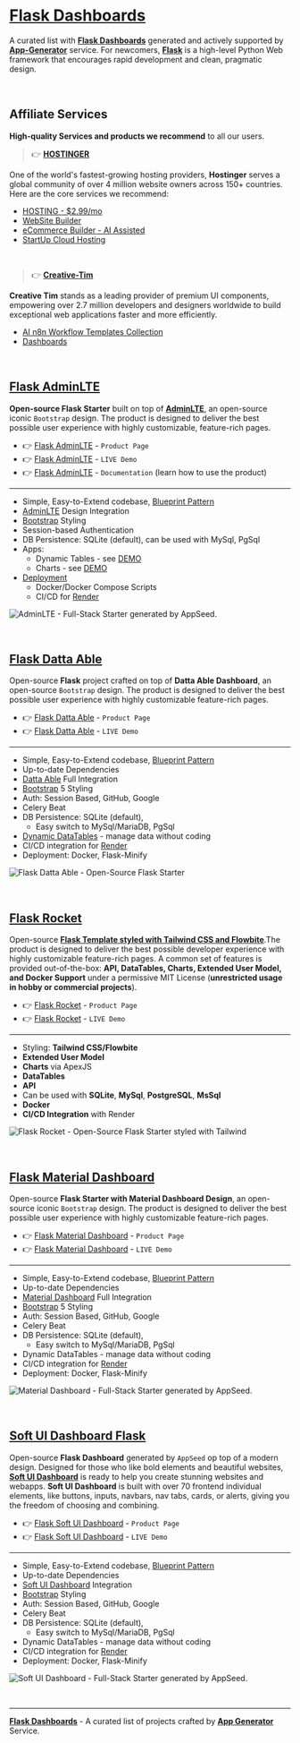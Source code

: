 # [Flask Dashboards](https://app-generator.dev/admin-dashboards/flask/)

A curated list with **[Flask Dashboards](https://app-generator.dev/admin-dashboards/flask/)** generated and actively supported by **[App-Generator](https://app-generator.dev/)** service. For newcomers, **[Flask](https://app-generator.dev/docs/technologies/flask/index.html)** is a high-level Python Web framework that encourages rapid development and clean, pragmatic design. 

<br />

## Affiliate Services

**High-quality Services and products we recommend** to all our users.

> 👉 **[HOSTINGER](https://www.hostg.xyz/aff_c?offer_id=6&aff_id=207452)**

One of the world's fastest-growing hosting providers, **Hostinger** serves a global community of over 4 million website owners across 150+ countries. 
Here are the core services we recommend: 

- [HOSTING - $2.99/mo](https://www.hostg.xyz/aff_c?offer_id=6&aff_id=207452)
- [WebSite Builder](https://www.hostg.xyz/aff_c?offer_id=6&aff_id=207452&url_id=2949)
- [eCommerce Builder - AI Assisted](https://www.hostg.xyz/aff_c?offer_id=6&aff_id=207452&url_id=4140)
- [StartUp Cloud Hosting](https://www.hostg.xyz/aff_c?offer_id=6&aff_id=207452&url_id=17) 

<br />

> 👉 **[Creative-Tim](https://www.creative-tim.com/?AFFILIATE=128200)**

**Creative Tim** stands as a leading provider of premium UI components, empowering over 2.7 million developers and designers worldwide to build exceptional web applications faster and more efficiently.

- [AI n8n Workflow Templates Collection](https://www.creative-tim.com/product/n8n-workflow-templates-collection?AFFILIATE=128200)
- [Dashboards](https://www.creative-tim.com/bootstrap-themes/admin-dashboard?AFFILIATE=128200)

<br />

## [Flask AdminLTE](https://app-generator.dev/product/adminlte/flask/)

**Open-source Flask Starter** built on top of **[AdminLTE](https://app-generator.dev/product/adminlte/)**, an open-source iconic `Bootstrap` design.
The product is designed to deliver the best possible user experience with highly customizable, feature-rich pages. 

- 👉 [Flask AdminLTE](https://app-generator.dev/product/adminlte/flask/) - `Product Page`
- 👉 [Flask AdminLTE](https://flask-adminlte-demo.onrender.com/) - `LIVE Demo` 
- 👉 [Flask AdminLTE](https://app-generator.dev/docs/products/flask/adminlte/index.html) - `Documentation` (learn how to use the product) 

---

- Simple, Easy-to-Extend codebase, [Blueprint Pattern](https://app-generator.dev/blog/flask-blueprints-a-developers-guide/)
- [AdminLTE](https://app-generator.dev/product/adminlte/) Design Integration 
- [Bootstrap](https://app-generator.dev/docs/templates/bootstrap/index.html) Styling
- Session-based Authentication
- DB Persistence: SQLite (default), can be used with MySql, PgSql
- Apps:
  - Dynamic Tables - see [DEMO](https://flask-adminlte-demo.onrender.com/dynamic-dt/products)
  - Charts - see [DEMO](https://flask-adminlte-demo.onrender.com/charts)
- [Deployment](https://app-generator.dev/docs/deployment.html)
  - Docker/Docker Compose Scripts 
  - CI/CD for [Render](https://app-generator.dev/docs/deployment/render/index.html)

![AdminLTE - Full-Stack Starter generated by AppSeed.](https://user-images.githubusercontent.com/51070104/168842202-9b80a957-a375-4e6d-8247-2cc459267a86.png)
 
<br />

## [Flask Datta Able](https://app-generator.dev/product/datta-able/flask/)

Open-source **Flask** project crafted on top of **Datta Able Dashboard**, an open-source `Bootstrap` design.
The product is designed to deliver the best possible user experience with highly customizable feature-rich pages. 

- 👉 [Flask Datta Able](https://app-generator.dev/product/datta-able/flask/) - `Product Page`
- 👉 [Flask Datta Able](https://flask-datta-demo.onrender.com) - `LIVE Demo` 

---

- Simple, Easy-to-Extend codebase, [Blueprint Pattern](https://app-generator.dev/blog/flask-blueprints-a-developers-guide/)
- Up-to-date Dependencies
- [Datta Able](https://app-generator.dev/docs/templates/bootstrap/datta-able.html) Full Integration
- [Bootstrap](https://app-generator.dev/docs/templates/bootstrap/index.html) 5 Styling
- Auth: Session Based, GitHub, Google
- Celery Beat 
- DB Persistence: SQLite (default), 
  - Easy switch to MySql/MariaDB, PgSql
- [Dynamic DataTables](https://flask-datta-demo.onrender.com/dynamic-dt) - manage data without coding
- CI/CD integration for [Render](https://app-generator.dev/docs/deployment/render/index.html)
- Deployment: Docker, Flask-Minify

![Flask Datta Able - Open-Source Flask Starter](https://user-images.githubusercontent.com/51070104/176118649-7233ffbc-6118-4f56-8cda-baa81d256877.png)

<br />

## [Flask Rocket](https://app-generator.dev/product/rocket/flask/)

Open-source **[Flask Template styled with Tailwind CSS and Flowbite](https://app-generator.dev/product/rocket/flask/)**.The product is designed to deliver the best possible developer experience with highly customizable feature-rich pages. 
A common set of features is provided out-of-the-box: **API, DataTables, Charts, Extended User Model, and Docker Support** under a permissive MIT License (**unrestricted usage in hobby or commercial projects**).

- 👉 [Flask Rocket](https://app-generator.dev/product/rocket/flask/) - `Product Page`
- 👉 [Flask Rocket](https://rocket-flask.onrender.com) - `LIVE Demo` 

---

- Styling: **Tailwind CSS/Flowbite**
- **Extended User Model**
- **Charts** via ApexJS
- **DataTables** 
- **API**
- Can be used with **SQLite**, **MySql**, **PostgreSQL**, **MsSql**
- **Docker**
- **CI/CD Integration** with Render 

 ![Flask Rocket - Open-Source Flask Starter styled with Tailwind](https://github.com/user-attachments/assets/d7527d5e-046c-4679-8f72-525290a5edd5)
 
<br />

## [Flask Material Dashboard](https://app-generator.dev/product/material-dashboard/flask/)

Open-source **Flask Starter with Material Dashboard Design**, an open-source iconic `Bootstrap` design.
The product is designed to deliver the best possible user experience with highly customizable feature-rich pages. 

- 👉 [Flask Material Dashboard](https://app-generator.dev/product/material-dashboard/flask/) - `Product Page`
- 👉 [Flask Material Dashboard](https://flask-material.onrender.com/) - `LIVE Demo` 

---

- Simple, Easy-to-Extend codebase, [Blueprint Pattern](https://app-generator.dev/blog/flask-blueprints-a-developers-guide/)
- Up-to-date Dependencies
- [Material Dashboard](https://app-generator.dev/docs/templates/bootstrap/material-dashboard.html) Full Integration
- [Bootstrap](https://app-generator.dev/docs/templates/bootstrap/index.html) 5 Styling
- Auth: Session Based, GitHub, Google
- Celery Beat 
- DB Persistence: SQLite (default), 
  - Easy switch to MySql/MariaDB, PgSql
- Dynamic DataTables - manage data without coding
- CI/CD integration for [Render](https://app-generator.dev/docs/deployment/render/index.html)
- Deployment: Docker, Flask-Minify

 ![Material Dashboard - Full-Stack Starter generated by AppSeed.](https://github.com/user-attachments/assets/2c84a3fa-347b-4fb7-9dc6-e5d3459f582e)

<br />

## [Soft UI Dashboard Flask](https://app-generator.dev/product/soft-ui-dashboard/flask/)

Open-source **Flask Dashboard** generated by `AppSeed` op top of a modern design. Designed for those who like bold elements and beautiful websites, **[Soft UI Dashboard](https://appseed.us/generator/soft-ui-dashboard/)** is ready to help you create stunning websites and webapps. **Soft UI Dashboard** is built with over 70 frontend individual elements, like buttons, inputs, navbars, nav tabs, cards, or alerts, giving you the freedom of choosing and combining.

- 👉 [Flask Soft UI Dashboard](https://app-generator.dev/product/soft-ui-dashboard/flask/) - `Product Page`
- 👉 [Flask Soft UI Dashboard](https://flask-soft.onrender.com) - `LIVE Demo`

---

- Simple, Easy-to-Extend codebase, [Blueprint Pattern](https://app-generator.dev/blog/flask-blueprints-a-developers-guide/)
- Up-to-date Dependencies
- [Soft UI Dashboard](https://app-generator.dev/docs/templates/bootstrap/soft-ui-dashboard.html) Integration
- [Bootstrap](https://app-generator.dev/docs/templates/bootstrap/index.html) Styling
- Auth: Session Based, GitHub, Google
- Celery Beat 
- DB Persistence: SQLite (default), 
  - Easy switch to MySql/MariaDB, PgSql
- Dynamic DataTables - manage data without coding
- CI/CD integration for [Render](https://app-generator.dev/docs/deployment/render/index.html)
- Deployment: Docker, Flask-Minify

![Soft UI Dashboard - Full-Stack Starter generated by AppSeed.](https://user-images.githubusercontent.com/51070104/175773323-3345d618-0e78-4c85-83fc-f495dc3f0bb0.png)

<br />

---
**[Flask Dashboards](https://app-generator.dev/admin-dashboards/flask/)** - A curated list of projects crafted by **[App Generator](https://app-generator.dev/)** Service. 


